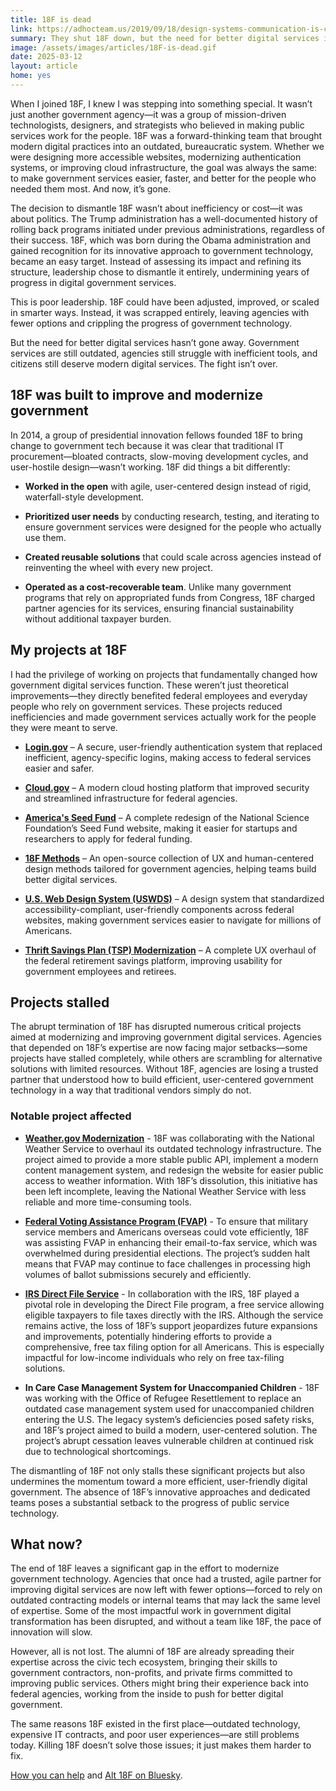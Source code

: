 ```yaml
---
title: 18F is dead
link: https://adhocteam.us/2019/09/18/design-systems-communication-is-critical/
summary: They shut 18F down, but the need for better digital services isn’t over.
image: /assets/images/articles/18F-is-dead.gif
date: 2025-03-12
layout: article
home: yes
---
```


When I joined 18F, I knew I was stepping into something special. It wasn’t just another government agency—it was a group of mission-driven technologists, designers, and strategists who believed in making public services work for the people. 18F was a forward-thinking team that brought modern digital practices into an outdated, bureaucratic system. Whether we were designing more accessible websites, modernizing authentication systems, or improving cloud infrastructure, the goal was always the same: to make government services easier, faster, and better for the people who needed them most. And now, it’s gone.

The decision to dismantle 18F wasn’t about inefficiency or cost—it was about politics. The Trump administration has a well-documented history of rolling back programs initiated under previous administrations, regardless of their success. 18F, which was born during the Obama administration and gained recognition for its innovative approach to government technology, became an easy target. Instead of assessing its impact and refining its structure, leadership chose to dismantle it entirely, undermining years of progress in digital government services.

This is poor leadership. 18F could have been adjusted, improved, or scaled in smarter ways. Instead, it was scrapped entirely, leaving agencies with fewer options and crippling the progress of government technology.

But the need for better digital services hasn’t gone away. Government services are still outdated, agencies still struggle with inefficient tools, and citizens still deserve modern digital services. The fight isn’t over.

## 18F was built to improve and modernize government

In 2014, a group of presidential innovation fellows founded 18F to bring change to government tech because it was clear that traditional IT procurement—bloated contracts, slow-moving development cycles, and user-hostile design—wasn’t working. 18F did things a bit differently:

* **Worked in the open** with agile, user-centered design instead of rigid, waterfall-style development.

* **Prioritized user needs** by conducting research, testing, and iterating to ensure government services were designed for the people who actually use them.

* **Created reusable solutions** that could scale across agencies instead of reinventing the wheel with every new project.

* **Operated as a cost-recoverable team**. Unlike many government programs that rely on appropriated funds from Congress, 18F charged partner agencies for its services, ensuring financial sustainability without additional taxpayer burden.

## My projects at 18F

I had the privilege of working on projects that fundamentally changed how government digital services function. These weren’t just theoretical improvements—they directly benefited federal employees and everyday people who rely on government services. These projects reduced inefficiencies and made government services actually work for the people they were meant to serve.

* **[Login.gov](https://login.gov)** – A secure, user-friendly authentication system that replaced inefficient, agency-specific logins, making access to federal services easier and safer.

* **[Cloud.gov](https://cloud.gov)** – A modern cloud hosting platform that improved security and streamlined infrastructure for federal agencies.

* **[America's Seed Fund](https://seedfund.nsf.gov/)** – A complete redesign of the National Science Foundation’s Seed Fund website, making it easier for startups and researchers to apply for federal funding.

* **[18F Methods](https://18f.org/guides/methods/)** – An open-source collection of UX and human-centered design methods tailored for government agencies, helping teams build better digital services.

* **[U.S. Web Design System (USWDS)](https://designsystem.digital.gov/)** – A design system that standardized accessibility-compliant, user-friendly components across federal websites, making government services easier to navigate for millions of Americans.

* **[Thrift Savings Plan (TSP) Modernization](https://www.tsp.gov/)** – A complete UX overhaul of the federal retirement savings platform, improving usability for government employees and retirees.

## Projects stalled

The abrupt termination of 18F has disrupted numerous critical projects aimed at modernizing and improving government digital services. Agencies that depended on 18F’s expertise are now facing major setbacks—some projects have stalled completely, while others are scrambling for alternative solutions with limited resources. Without 18F, agencies are losing a trusted partner that understood how to build efficient, user-centered government technology in a way that traditional vendors simply do not.

### Notable project affected

* **[Weather.gov Modernization](https://www.weather.gov/)** - 18F was collaborating with the National Weather Service to overhaul its outdated technology infrastructure. The project aimed to provide a more stable public API, implement a modern content management system, and redesign the website for easier public access to weather information. With 18F’s dissolution, this initiative has been left incomplete, leaving the National Weather Service with less reliable and more time-consuming tools.

* **[Federal Voting Assistance Program (FVAP)](https://www.fvap.gov/)** - To ensure that military service members and Americans overseas could vote efficiently, 18F was assisting FVAP in enhancing their email-to-fax service, which was overwhelmed during presidential elections. The project’s sudden halt means that FVAP may continue to face challenges in processing high volumes of ballot submissions securely and efficiently.

* **[IRS Direct File Service](https://directfile.irs.gov/)** - In collaboration with the IRS, 18F played a pivotal role in developing the Direct File program, a free service allowing eligible taxpayers to file taxes directly with the IRS. Although the service remains active, the loss of 18F’s support jeopardizes future expansions and improvements, potentially hindering efforts to provide a comprehensive, free tax filing option for all Americans. This is especially impactful for low-income individuals who rely on free tax-filing solutions.

* **In Care Case Management System for Unaccompanied Children** - 18F was working with the Office of Refugee Resettlement to replace an outdated case management system used for unaccompanied children entering the U.S. The legacy system’s deficiencies posed safety risks, and 18F’s project aimed to build a modern, user-centered solution. The project’s abrupt cessation leaves vulnerable children at continued risk due to technological shortcomings.

The dismantling of 18F not only stalls these significant projects but also undermines the momentum toward a more efficient, user-friendly digital government. The absence of 18F’s innovative approaches and dedicated teams poses a substantial setback to the progress of public service technology.

## What now?

The end of 18F leaves a significant gap in the effort to modernize government technology. Agencies that once had a trusted, agile partner for improving digital services are now left with fewer options—forced to rely on outdated contracting models or internal teams that may lack the same level of expertise. Some of the most impactful work in government digital transformation has been disrupted, and without a team like 18F, the pace of innovation will slow.

However, all is not lost. The alumni of 18F are already spreading their expertise across the civic tech ecosystem, bringing their skills to government contractors, non-profits, and private firms committed to improving public services. Others might bring their experience back into federal agencies, working from the inside to push for better digital government.

The same reasons 18F existed in the first place—outdated technology, expensive IT contracts, and poor user experiences—are still problems today. Killing 18F doesn’t solve those issues; it just makes them harder to fix.

[How you can help](https://18f.org/how-to-help/) and [Alt 18F on Bluesky](https://bsky.app/profile/alt18f.bsky.social).
